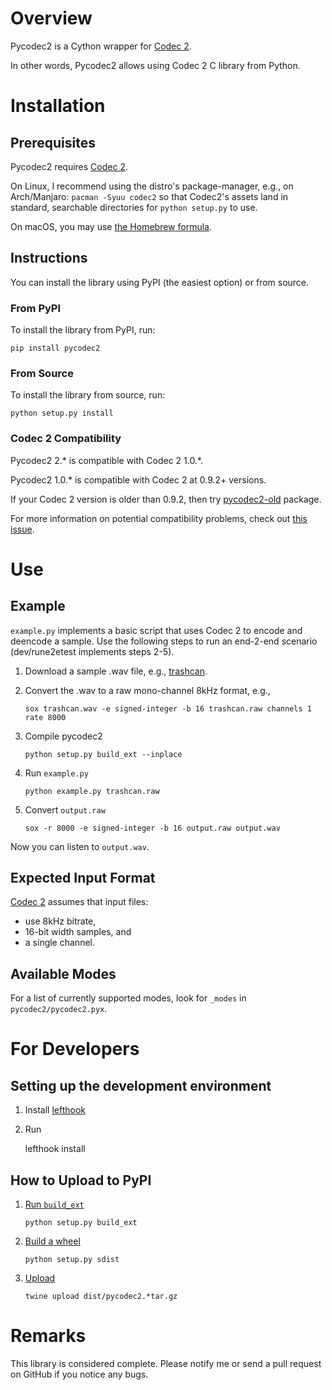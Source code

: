 Overview
========

Pycodec2 is a Cython wrapper for [Codec 2][codec2].

In other words, Pycodec2 allows using Codec 2 C library from Python.

Installation
============

## Prerequisites

Pycodec2 requires [Codec 2][codec2].

On Linux, I recommend using the distro's package-manager, e.g., on
Arch/Manjaro: `pacman -Syuu codec2` so that Codec2's assets land in standard,
searchable directories for `python setup.py` to use.

On macOS, you may use [the Homebrew
formula](https://formulae.brew.sh/formula/codec2#default).

## Instructions

You can install the library using PyPI (the easiest option) or from source.

### From PyPI

To install the library from PyPI, run:

    pip install pycodec2

### From Source

To install the library from source, run:

    python setup.py install

### Codec 2 Compatibility

Pycodec2 2.* is compatible with Codec 2 1.0.*.

Pycodec2 1.0.* is compatible with Codec 2 at 0.9.2+ versions.

If your Codec 2 version is older than 0.9.2, then try
[pycodec2-old](https://pypi.org/project/pycodec2-old/) package.

For more information on potential compatibility problems, check out [this
issue](https://github.com/gregorias/pycodec2/issues/8).

Use
===

## Example

`example.py` implements a basic script that uses Codec 2 to encode and deencode
a sample. Use the following steps to run an end-2-end scenario (dev/rune2etest
implements steps 2-5).

1. Download a sample .wav file, e.g.,
   [trashcan](https://freesound.org/people/InspectorJ/sounds/431158/).

2. Convert the .wav to a raw mono-channel 8kHz format, e.g.,

       sox trashcan.wav -e signed-integer -b 16 trashcan.raw channels 1 rate 8000
3. Compile pycodec2

       python setup.py build_ext --inplace
4. Run `example.py`

       python example.py trashcan.raw
5. Convert `output.raw`

       sox -r 8000 -e signed-integer -b 16 output.raw output.wav

Now you can listen to `output.wav`.

## Expected Input Format

[Codec 2][codec2] assumes that input files:
* use 8kHz bitrate,
* 16-bit width samples, and
* a single channel.

## Available Modes

For a list of currently supported modes, look for `_modes` in
`pycodec2/pycodec2.pyx`.

For Developers
==============

## Setting up the development environment

1. Install [lefthook](https://github.com/evilmartians/lefthook)
2. Run

    lefthook install

## How to Upload to PyPI

1. [Run `build_ext`](https://stackoverflow.com/a/4515279/915552)

       python setup.py build_ext
2. [Build a wheel](https://packaging.python.org/guides/distributing-packages-using-setuptools/#pure-python-wheels)

       python setup.py sdist
3. [Upload](https://packaging.python.org/guides/distributing-packages-using-setuptools/#uploading-your-project-to-pypi)

       twine upload dist/pycodec2.*tar.gz

Remarks
=======

This library is considered complete. Please notify me or send a pull request on
GitHub if you notice any bugs.

[codec2]: http://www.rowetel.com/blog/?page_id=452
